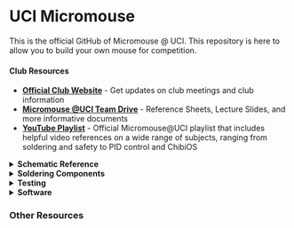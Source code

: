 # UCI Micromouse




This is the official GitHub of Micromouse @ UCI. This repository is here to allow you to build your own mouse for competition. 

#### Club Resources
 * [__Official Club Website__](https://micromouseuci.github.io/) - Get updates on club meetings and club information
 * [__Micromouse @UCI Team Drive__](https://drive.google.com/drive/folders/1fHwfOaCsH3-F_LZoAcfiGgn9cWiebsPj) - Reference Sheets, Lecture Slides, and more informative documents
 * [__YouTube Playlist__](https://www.youtube.com/playlist?list=PLTnmBeaLzeHIIcfAZqYvjoWuxOcVnpV9Z) - Official Micromouse@UCI playlist that includes helpful video references on a wide range of subjects, ranging from soldering and safety to PID control and ChibiOS
 
 <details>
 <summary><strong>Schematic Reference</strong></summary>
 <img src="https://github.com/micromouseuci/UCI-Micromouse/blob/master/images/Schematic.PNG">
 
* [__SN754410NE__](https://www.digikey.com/product-detail/en/texas-instruments/SN754410NE/296-9911-5-ND/380180) _(U2)_ - Motor driver, used to control the speed and direction of the two motors.
* [__Teensy 3.2__](https://www.pjrc.com/teensy/teensy31.html) _(U1)_- Processor, will run code.
* [__IR Emitters__]() _(D0-D3)_ - Send an IR signal, which will bounce off walls, allowing for the reciever to read. Each is connected to a digital pin on the Teensy, allowing them to individual turn on and off.
* [__IR Reciever__]() _(Q0-Q3)_ - Reads how strong the IR signal is, depending on the value it reads it is able to detect if there is a wall, and how may cells away it is.
* [__Pololu 3081__](https://www.pololu.com/product/3081) _(U5, U4)_ - Motor encoders, used to keep track of wheel rotations.
* [__LM1085 (3A)__](http://www.ti.com/product/LM1085) _(U3)_ - Voltage regulator, a LDO regulator that gives a 5V source from the LiPo. 3A version.
* [__Switch__](http://www.google.com/search?q=mechanical+keyboard+switch) _(SW1)_ - Any mechanical keyboard switch
* [__Buzzer__](https://www.amazon.com/BETAFPV-Terminals-Electronic-Continuous-12X9-5mm/dp/B073RH8TQK) _(BZ1)_ - ~5mm buzzer pin spacing, the small ones in the link fit.
* [__LEDs__](http://www.google.com/search?q=3528+smd+led) _(D4, D5)_ - Any 3528 sized led rated for at least 3.3v
* [__Voltage Regulator (Linear)__](https://www.digikey.com/product-detail/en/stmicroelectronics/LD1085V50/497-3436-5-ND/669220) - Used to step voltage down
* __1.8KΩ__ _(R1, R2, R3, R4)_ - Current limiting resistors for Receivers.
* __35Ω__ _(R5, R6, R7, R8)_ - Current limiting resistor for Recievers.
* __47kΩ__ _(R13, R14, R15, R16)_ - Pull Up resistor for switch. Value based on the LED bought. [Calculate](http://www.ohmslawcalculator.com/led-resistor-calculator)
* __1kΩ__ _(R9, R10, R11, R12)_ - Resistors for MOSFET gate

 </details>
 
 
<details>
 <summary><strong>Soldering Components</strong></summary>
 
 <ul><details><summary><strong>IR Emitters and Receivers</strong></summary>
  <br> <li>On the schematic, the IR Emitters are labeled as D0, D1, D2, and D3. Find the corresponding labels on the PCB. They should be at the front of the board</li>
  <li>Place the shorter end of the emitter in the positive throughole of the corresponding pad and the longer end through the negative side. For reference, the D0 pad is shown below.</li>
  <img src="https://github.com/micromouseuci/UCI-Micromouse/blob/master/images/emitter-receiver_holes.jpg" width=200 height=400>
  <li>After inserting the emitter all the way, bend the emitter's leads so that the emitter lines up parallel to the PCB AND it is centered on the emitter sillhouette on the PCB. You can now solder the emitter. </li>
  <li>Repeat the same process for the IR Receivers. The receivers are located right next to the emitters, and are labelled as Q0, Q1, Q2, and Q3. For the receivers, the short end is also the positive end</li>
  <li>When you're soldering the components, make sure that the LEDs line up with the sillhouettes as much as possible. In other words, the length of the leads above the PCB should be as short as possible. This will ensure that one receiver from one set will not have interference from an emitter of another set. </li>
  </details></ul>
 
 <ul><details><summary><strong>Motors and Encoders</strong></summary>
 <img src="https://github.com/micromouseuci/UCI-Micromouse/blob/master/images/motor_parts.jpg" width=200 height=300>
 <ul>The image above shows all the components you will need to install your motor to your PCB.</ul>
 <ul>The first step is to attach the JST connector (the wires) to the encoder. The encoder is the mini black circuit board with a connecter pin for the JST.</ul>
 <ul>Soldering the encoders to the motor will require some thinking and engineering skills on your part. Place the encoder on the motor using the image below as reference. You will need to cover those holes with solder while also making sure that the motor pins are touching the solder. This way, the motor pins are electrically connected to the encoders through solder. </ul>
 
 
 
 </details></ul>
 
</details>
 
<details>
<summary><strong>Testing</strong></summary>
</details>
 
<details>
<summary><strong>Software</strong></summary>
</details>
 

### Other Resources


 
 



